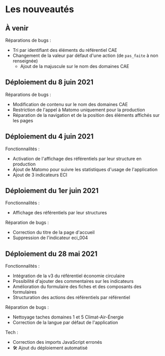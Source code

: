 # Les nouveautés

## À venir

Réparations de bugs :
- Tri par identifiant des éléments du référentiel CAE
- Changement de la valeur par défaut d'une action (de `pas_faite` à non
  renseignée)
  - Ajout de la majuscule sur le nom des domaines CAE

  
## Déploiement du 8 juin 2021

Réparations de bugs :
- Modification de contenu sur le nom des domaines CAE
- Restriction de l'appel à Matomo uniquement pour la production
- Réparation de la navigation et de la position des éléments affichés sur les
  pages
  
## Déploiement du 4 juin 2021

Fonctionnalités :
- Activation de l'affichage des référentiels par leur structure en production
- Ajout de Matomo pour suivre les statistiques d'usage de l'application
- Ajout de 3 indicateurs ECI

## Déploiement du 1er juin 2021

Fonctionnalités :
- Affichage des référentiels par leur structures

Réparation de bugs :
- Correction du titre de la page d'accueil
- Suppression de l'indicateur eci_004

## Déploiement du 28 mai 2021

Fonctionnalités :
  - Intégration de la v3 du référentiel économie circulaire
  - Possibilité d'ajouter des commentaires sur les indicateurs
  - Amélioration du formulaire des fiches et des composants des formulaires
  - Structuration des actions des référentiels par référentiel

Réparation de bugs :
  - Nettoyage taches domaines 1 et 5 Climat-Air-Énergie
  - Correction de la langue par défaut de l'application

Tech :
  - Correction des imports JavaScript erronés
  - 🛠️ Ajout du déploiement automatisé
